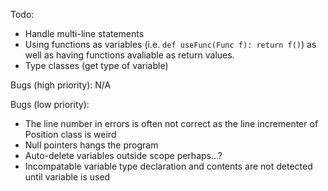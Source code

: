 Todo:
* Handle multi-line statements
* Using functions as variables (i.e. `def useFunc(Func f): return f()`) as well as having functions avaliable as return values.
* Type classes (get type of variable)

Bugs (high priority):
N/A

Bugs (low priority):
* The line number in errors is often not correct as the line incrementer of Position class is weird
* Null pointers hangs the program
* Auto-delete variables outside scope perhaps...?
* Incompatable variable type declaration and contents are not detected until variable is used
